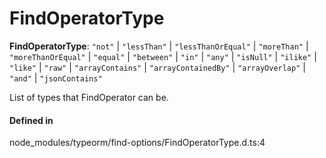 # FindOperatorType

 **FindOperatorType**: ``"not"`` \| ``"lessThan"`` \| ``"lessThanOrEqual"`` \| ``"moreThan"`` \| ``"moreThanOrEqual"`` \| ``"equal"`` \| ``"between"`` \| ``"in"`` \| ``"any"`` \| ``"isNull"`` \| ``"ilike"`` \| ``"like"`` \| ``"raw"`` \| ``"arrayContains"`` \| ``"arrayContainedBy"`` \| ``"arrayOverlap"`` \| ``"and"`` \| ``"jsonContains"``

List of types that FindOperator can be.

#### Defined in

node_modules/typeorm/find-options/FindOperatorType.d.ts:4
